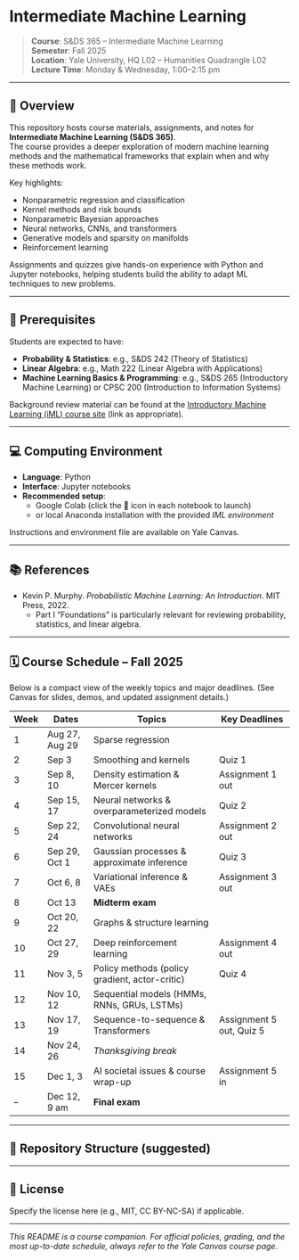 # Intermediate Machine Learning

> **Course**: S&DS 365 – Intermediate Machine Learning  
> **Semester**: Fall 2025  
> **Location**: Yale University, HQ L02 – Humanities Quadrangle L02  
> **Lecture Time**: Monday & Wednesday, 1:00–2:15 pm

---

## 📌 Overview
This repository hosts course materials, assignments, and notes for **Intermediate Machine Learning (S&DS 365)**.  
The course provides a deeper exploration of modern machine learning methods and the mathematical frameworks that explain when and why these methods work.

Key highlights:
- Nonparametric regression and classification
- Kernel methods and risk bounds
- Nonparametric Bayesian approaches
- Neural networks, CNNs, and transformers
- Generative models and sparsity on manifolds
- Reinforcement learning

Assignments and quizzes give hands-on experience with Python and Jupyter notebooks, helping students build the ability to adapt ML techniques to new problems.

---

## 🧮 Prerequisites
Students are expected to have:
- **Probability & Statistics**: e.g., S&DS 242 (Theory of Statistics)
- **Linear Algebra**: e.g., Math 222 (Linear Algebra with Applications)
- **Machine Learning Basics & Programming**: e.g., S&DS 265 (Introductory Machine Learning) or CPSC 200 (Introduction to Information Systems)

Background review material can be found at the [Introductory Machine Learning (iML) course site](https://) (link as appropriate).

---

## 💻 Computing Environment
- **Language**: Python  
- **Interface**: Jupyter notebooks  
- **Recommended setup**:
  - Google Colab (click the 🚀 icon in each notebook to launch)
  - or local Anaconda installation with the provided *IML environment*

Instructions and environment file are available on Yale Canvas.

---

## 📚 References
- Kevin P. Murphy. *Probabilistic Machine Learning: An Introduction*. MIT Press, 2022.  
  - Part I “Foundations” is particularly relevant for reviewing probability, statistics, and linear algebra.

---

## 🗓️ Course Schedule – Fall 2025
Below is a compact view of the weekly topics and major deadlines. (See Canvas for slides, demos, and updated assignment details.)

| Week | Dates | Topics | Key Deadlines |
|------|-------|-------|--------------|
| 1 | Aug 27, Aug 29 | Sparse regression |  |
| 2 | Sep 3 | Smoothing and kernels | Quiz 1 |
| 3 | Sep 8, 10 | Density estimation & Mercer kernels | Assignment 1 out |
| 4 | Sep 15, 17 | Neural networks & overparameterized models | Quiz 2 |
| 5 | Sep 22, 24 | Convolutional neural networks | Assignment 2 out |
| 6 | Sep 29, Oct 1 | Gaussian processes & approximate inference | Quiz 3 |
| 7 | Oct 6, 8 | Variational inference & VAEs | Assignment 3 out |
| 8 | Oct 13 | **Midterm exam** | |
| 9 | Oct 20, 22 | Graphs & structure learning | |
|10 | Oct 27, 29 | Deep reinforcement learning | Assignment 4 out |
|11 | Nov 3, 5 | Policy methods (policy gradient, actor-critic) | Quiz 4 |
|12 | Nov 10, 12 | Sequential models (HMMs, RNNs, GRUs, LSTMs) | |
|13 | Nov 17, 19 | Sequence-to-sequence & Transformers | Assignment 5 out, Quiz 5 |
|14 | Nov 24, 26 | *Thanksgiving break* | |
|15 | Dec 1, 3 | AI societal issues & course wrap-up | Assignment 5 in |
|– | Dec 12, 9 am | **Final exam** | |

---

## 📂 Repository Structure (suggested)

---

## 📝 License
Specify the license here (e.g., MIT, CC BY-NC-SA) if applicable.

---

*This README is a course companion. For official policies, grading, and the most up-to-date schedule, always refer to the Yale Canvas course page.*
